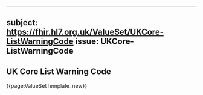 
---
subject: https://fhir.hl7.org.uk/ValueSet/UKCore-ListWarningCode
issue: UKCore-ListWarningCode
---
## UK Core List Warning Code

{{page:ValueSetTemplate_new}}
    
